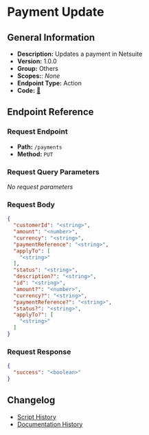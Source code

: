 # Payment Update

## General Information

- **Description:** Updates a payment in Netsuite
- **Version:** 1.0.0
- **Group:** Others
- **Scopes:**: _None_
- **Endpoint Type:** Action
- **Code:** [🔗](https://github.com/NangoHQ/integration-templates/tree/main/integrations/netsuite-tba/actions/payment-update.ts)


## Endpoint Reference

### Request Endpoint

- **Path:** `/payments`
- **Method:** `PUT`

### Request Query Parameters

_No request parameters_

### Request Body

```json
{
  "customerId": "<string>",
  "amount": "<number>",
  "currency": "<string>",
  "paymentReference": "<string>",
  "applyTo": [
    "<string>"
  ],
  "status": "<string>",
  "description?": "<string>",
  "id": "<string>",
  "amount?": "<number>",
  "currency?": "<string>",
  "paymentReference?": "<string>",
  "status?": "<string>",
  "applyTo?": [
    "<string>"
  ]
}
```

### Request Response

```json
{
  "success": "<boolean>"
}
```

## Changelog

- [Script History](https://github.com/NangoHQ/integration-templates/commits/main/integrations/netsuite-tba/actions/payment-update.ts)
- [Documentation History](https://github.com/NangoHQ/integration-templates/commits/main/integrations/netsuite-tba/actions/payment-update.md)

<!-- END  GENERATED CONTENT -->















